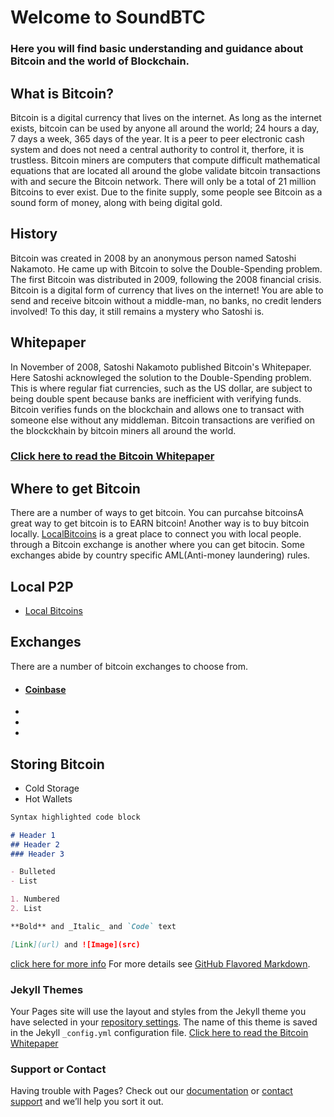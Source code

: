 # Welcome to SoundBTC

### Here you will find basic understanding and guidance about Bitcoin and the world of Blockchain.

## What is Bitcoin?
Bitcoin is a digital currency that lives on the internet. As long as the internet exists, bitcoin can be used by anyone all around the world; 24 hours a day, 7 days a week, 365 days of the year. It is a peer to peer electronic cash system and does not need a central authority to control it, therfore, it is trustless. Bitcoin miners are computers that compute difficult mathematical equations that are located all around the globe validate bitcoin transactions with  and secure the Bitcoin network. There will only be a total of 21 million Bitcoins to ever exist. Due to the finite supply, some people see Bitcoin as a sound form of money, along with being digital gold.

## History
Bitcoin was created in 2008 by an anonymous person named Satoshi Nakamoto. He came up with Bitcoin to solve the Double-Spending problem. The first Bitcoin was distributed in 2009, following the 2008 financial crisis. Bitcoin is a digital form of currency that lives on the internet! You are able to send and receive bitcoin without a middle-man, no banks, no credit lenders involved! To this day, it still remains a mystery who Satoshi is.

## Whitepaper
In November of 2008, Satoshi Nakamoto published Bitcoin's Whitepaper. Here Satoshi acknowleged the solution to the Double-Spending problem. This is where regular fiat currencies, such as the US dollar, are subject to being double spent because banks are inefficient with verifying funds. Bitcoin verifies funds on the blockchain and allows one to transact with someone else without any middleman. Bitcoin transactions are verified on the blockckhain by bitcoin miners all around the world.
### [Click here to read the Bitcoin Whitepaper](https://bitcoin.org/bitcoin.pdf)

## Where to get Bitcoin
There are a number of ways to get bitcoin. You can purcahse bitcoinsA great way to get bitcoin is to EARN bitcoin! Another way is to buy bitcoin locally. [LocalBitcoins](https://localbitcoins.com/) is a great place to connect you with local people. through a Bitcoin exchange is another where you can get bitocin. Some exchanges abide by country specific AML(Anti-money laundering) rules.

 
 ## Local P2P
 - [Local Bitcoins](http://localbitcoins.com)
 ## Exchanges
 There are a number of bitcoin exchanges to choose from. 
 - #### [Coinbase](http://coinbase.com/join/hays_wr?src=ios-link)
 -
 -
 -
  ## Storing Bitcoin
  - Cold Storage
  - Hot Wallets
```markdown
Syntax highlighted code block

# Header 1
## Header 2
### Header 3

- Bulleted
- List

1. Numbered
2. List

**Bold** and _Italic_ and `Code` text

[Link](url) and ![Image](src)
```

[click here for more info](https://nhl.com)
For more details see [GitHub Flavored Markdown](https://guides.github.com/features/mastering-markdown/).

### Jekyll Themes

Your Pages site will use the layout and styles from the Jekyll theme you have selected in your [repository settings](https://github.com/soundbtc/covid-21/settings). The name of this theme is saved in the Jekyll `_config.yml` configuration file.
[Click here to read the Bitcoin Whitepaper](https://bitcoin.org/bitcoin.pdf)
### Support or Contact

Having trouble with Pages? Check out our [documentation](https://help.github.com/categories/github-pages-basics/) or [contact support](https://github.com/contact) and we’ll help you sort it out.

